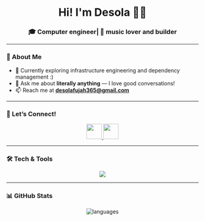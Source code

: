 <h1 align="center">Hi! I'm Desola 🥹🤎 </h1>
<h3 align="center">🎓 Computer engineer| 🌱 music lover and builder</h3>

---

### 🌸 About Me
- 🌱 Currently exploring infrastructure engineering and dependency management :)
- 💬 Ask me about **literally anything** — I love good conversations!  
- 📫 Reach me at **desolafujah365@gmail.com**  

---

### 🤝 Let’s Connect!
<p align="center">
  <a href="https://linkedin.com/in/desolafujah" target="_blank">
    <img src="https://skillicons.dev/icons?i=linkedin" height="40" />
  </a>
  <a href="https://instagram.com/desolafujah" target="_blank">
    <img src="https://skillicons.dev/icons?i=instagram" height="40" />
  </a>
</p>

---

### 🛠️ Tech & Tools
<p align="center">
  <img src="https://skillicons.dev/icons?i=c,golang,aws,cpp,python,js,react,kubernetes,nodejs,mongodb,docker,bootstrap,jest,ts" />
</p>

---

### 📊 GitHub Stats
<p align="center">
  <img src="https://github-readme-stats.vercel.app/api/top-langs?username=desolaafujah&show_icons=true&locale=en&layout=compact&theme=tokyonight" alt="languages" />
</p>
